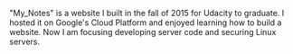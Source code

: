 "My_Notes" is a website I built in the fall of 2015 for Udacity to graduate. I hosted it 
on Google's Cloud Platform and enjoyed learning how to build a website. Now I am focusing
developing server code and securing Linux servers. 
